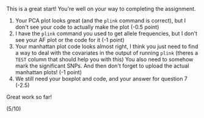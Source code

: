This is a great start! You're well on your way to completing the assignment.

1. Your PCA plot looks great (and the `plink` command is correct), but I don't see your code to actually make the plot (-0.5 point)
2. I have the `plink` command you used to get allele frequencies, but I don't see your AF plot or the code for it (-1 point)
3. Your manhattan plot code looks almost right, I think you just need to find a way to deal with the covariates in the output of running `plink` (theres a `TEST` column that should help you with this) You also need to somehow mark the significant SNPs. And then don't forget to upload the actual manhattan plots! (-1 point)
4. We still need your boxplot and code, and your answer for question 7 (-2.5)

Great work so far!

(5/10)
